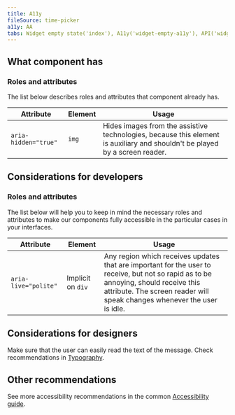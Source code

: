 ```yaml
---
title: A11y
fileSource: time-picker
a11y: AA
tabs: Widget empty state('index'), A11y('widget-empty-a11y'), API('widget-empty-api'), Example('widget-empty-code'), Changelog('widget-empty-changelog')
---
```


## What component has

### Roles and attributes

The list below describes roles and attributes that component already has.

| Attribute            | Element | Usage                                                                                                                        |
| -------------------- | ------- | ---------------------------------------------------------------------------------------------------------------------------- |
| `aria-hidden="true"` | `img`   | Hides images from the assistive technologies, because this element is auxiliary and shouldn't be played by a screen reader. |

## Considerations for developers

### Roles and attributes

The list below will help you to keep in mind the necessary roles and attributes to make our components fully accessible in the particular cases in your interfaces.

| Attribute            | Element           | Usage                                                                                                                                                                                                            |
| -------------------- | ----------------- | ---------------------------------------------------------------------------------------------------------------------------------------------------------------------------------------------------------------- |
| `aria-live="polite"` | Implicit on `div` | Any region which receives updates that are important for the user to receive, but not so rapid as to be annoying, should receive this attribute. The screen reader will speak changes whenever the user is idle. |

## Considerations for designers

Make sure that the user can easily read the text of the message. Check recommendations in [Typography](/style/typography/typography-a11y/#considerations_for_designers).

## Other recommendations

See more accessibility recommendations in the common [Accessibility guide](/core-principles/a11y/).
